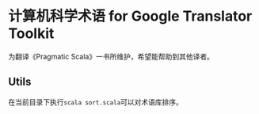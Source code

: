 # 计算机科学术语 for Google Translator Toolkit

为翻译《Pragmatic Scala》一书所维护，希望能帮助到其他译者。

## Utils
在当前目录下执行`scala sort.scala`可以对术语库排序。
